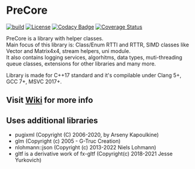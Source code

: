 # PreCore

[![build](https://github.com/PredatorCZ/PreCore/actions/workflows/cmake.yml/badge.svg)](https://github.com/PredatorCZ/PreCore/actions/workflows/cmake.yml)
[![License](https://img.shields.io/badge/License-Apache%202.0-blue.svg)](https://opensource.org/licenses/Apache-2.0)
[![Codacy Badge](https://app.codacy.com/project/badge/Grade/50479b1d15d848bcb389dc2166c294e2)](https://www.codacy.com/manual/PredatorCZ/PreCore?utm_source=github.com&amp;utm_medium=referral&amp;utm_content=PredatorCZ/PreCore&amp;utm_campaign=Badge_Grade)
[![Coverage Status](https://coveralls.io/repos/github/PredatorCZ/PreCore/badge.svg?branch=master)](https://coveralls.io/github/PredatorCZ/PreCore?branch=master)

PreCore is a library with helper classes.\
Main focus of this library is: Class/Enum RTTI and RTTR, SIMD classes like Vector and Matrix4x4, stream helpers, uni module.\
It also contains logging services, algorhitms, data types, muti-threading queue classes, extensions for other libraries and many more.

Library is made for C++17 standard and it's compilable under Clang 5+, GCC 7+, MSVC 2017+.

## Visit [Wiki](https://github.com/PredatorCZ/PreCore/wiki) for more info

## Uses additional libraries

* pugixml (Copyright (C) 2006-2020, by Arseny Kapoulkine)
* glm (Copyright (c) 2005 - G-Truc Creation)
* nlohmann::json (Copyright (c) 2013-2022 Niels Lohmann)
* gltf is a derivative work of fx-gltf (Copyright(c) 2018-2021 Jesse Yurkovich)
